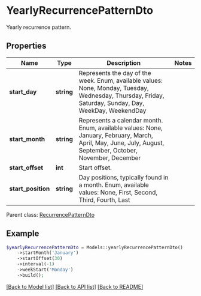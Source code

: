 # YearlyRecurrencePatternDto

Yearly recurrence pattern.

## Properties
Name | Type | Description | Notes
---- | ---- | ----------- | -----
**start_day** | **string** | Represents the day of the week. Enum, available values: None, Monday, Tuesday, Wednesday, Thursday, Friday, Saturday, Sunday, Day, WeekDay, WeekendDay | 
**start_month** | **string** | Represents a calendar month. Enum, available values: None, January, February, March, April, May, June, July, August, September, October, November, December | 
**start_offset** | **int** | Start offset. | 
**start_position** | **string** | Day positions, typically found in a month. Enum, available values: None, First, Second, Third, Fourth, Last | 

 Parent class: [RecurrencePatternDto](RecurrencePatternDto.md)


## Example
```php
$yearlyRecurrencePatternDto = Models::yearlyRecurrencePatternDto()
    ->startMonth('January')
    ->startOffset(30)
    ->interval(-1)
    ->weekStart('Monday')
    ->build();
```


[[Back to Model list]](README.md#documentation-for-models) [[Back to API list]](README.md#documentation-for-api-endpoints) [[Back to README]](README.md)

